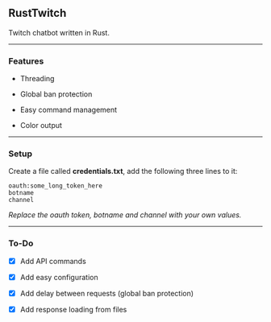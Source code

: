 ## RustTwitch

Twitch chatbot written in Rust.

---

### Features

- Threading

- Global ban protection

- Easy command management

- Color output

---

### Setup

Create a file called **credentials.txt**, add the following three lines to it:

```
oauth:some_long_token_here
botname
channel
```

*Replace the oauth token, botname and channel with your own values.*

---

### To-Do

- [x] Add API commands

- [x] Add easy configuration

- [x] Add delay between requests (global ban protection)

- [x] Add response loading from files
